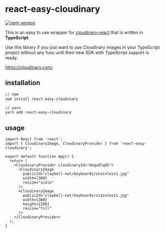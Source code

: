 # react-easy-cloudinary

[![npm version](https://badge.fury.io/js/react-easy-cloudinary.svg)](https://badge.fury.io/js/react-easy-cloudinary)

This is an easy to use wrapper for [cloudinary-react](https://www.npmjs.com/package/cloudinary-react) that is written in **TypeScript**.

Use this library if you just want to use Cloudinary images in your TypeScript project without any fuss until their new SDK with TypeScript support is ready.

<https://cloudinary.com/>

## installation

```bash
// npm
npm install react-easy-cloudinary

// yarn
yarn add react-easy-cloudinary
```

## usage

```tsx
import React from 'react';
import { CloudinaryImage, CloudinaryProvider } from 'react-easy-cloudinary';

export default function App() {
  return (
    <CloudinaryProvider cloudinaryId="doqodlq85">
      <CloudinaryImage
        publicId="claybell-net/keyboards/stainless1.jpg"
        width={300}
        resize="scale"
      />
      <CloudinaryImage
        publicId="claybell-net/keyboards/stainless1.jpg"
        width={300}
        height={200}
        resize="fill"
      />
    </CloudinaryProvider>
  );
}
```
